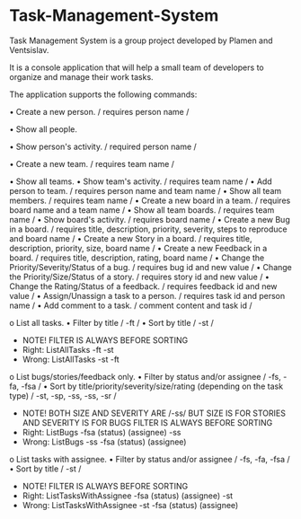 # Task-Management-System

Task Management System is a group project developed by Plamen and Ventsislav.

It is a console application that will help a small team of developers to organize and manage their work tasks.

The application supports the following commands:

• Create a new person. / requires person name /

• Show all people.

• Show person's activity. / required person name /

• Create a new team. / requires team name /

• Show all teams.
• Show team's activity. / requires team name /
• Add person to team. / requires person name and team name /
• Show all team members. / requires team name /
• Create a new board in a team. / requires board name and a team name /
• Show all team boards. / requires team name /
• Show board's activity. / requires board name /
• Create a new Bug in a board. / requires title, description, priority, severity, steps to reproduce and board name / 
• Create a new Story in a board. / requires title, description, priority, size, board name /
• Create a new Feedback in a board. / requires title, description, rating, board name /
• Change the Priority/Severity/Status of a bug. / requires bug id and new value /
• Change the Priority/Size/Status of a story. / requires story id and new value /
• Change the Rating/Status of a feedback. / requires feedback id and new value /
• Assign/Unassign a task to a person. / requires task id and person name / 
• Add comment to a task. / comment content and task id /

o List all tasks.
• Filter by title / -ft /
• Sort by title / -st /
  - NOTE! FILTER IS ALWAYS BEFORE SORTING
  - Right: ListAllTasks -ft -st
  - Wrong: ListAllTasks -st -ft

o List bugs/stories/feedback only.
• Filter by status and/or assignee / -fs, -fa, -fsa /
• Sort by title/priority/severity/size/rating (depending on the task type) / -st, -sp, -ss, -ss, -sr / 
  - NOTE! BOTH SIZE AND SEVERITY ARE /-ss/ BUT SIZE IS FOR STORIES AND SEVERITY IS FOR BUGS
          FILTER IS ALWAYS BEFORE SORTING
  - Right: ListBugs -fsa (status) (assignee) -ss
  - Wrong: ListBugs -ss -fsa (status) (assignee)
    
o List tasks with assignee.
• Filter by status and/or assignee / -fs, -fa, -fsa /
• Sort by title / -st /
  - NOTE! FILTER IS ALWAYS BEFORE SORTING
  - Right: ListTasksWithAssignee -fsa (status) (assignee) -st
  - Wrong: ListTasksWithAssignee -st -fsa (status) (assignee)

